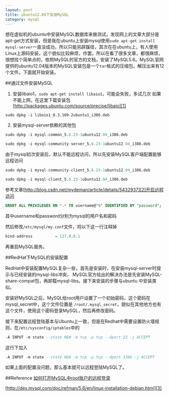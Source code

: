 ```yaml
---
layout: post
title: ubuntu12.04下安装MySQL
category: mysql
---
```

想在虚拟机的ubuntu中安装MySQL数据库来做测试，发现网上的文章大部分是apt-get方式安装，但是我在ubuntu上安装mysql使用`sudo apt-get install mysql-server`一直没成功，所以只能另辟蹊径，其次在在ubuntu上，有人使用Linux上源码安装，这个貌似比较麻烦，作罢。所以在看了很多文章，都很麻烦，很想找个简单点的，依照MySQL的官方的文档，安装了MySQL5.6。MySQL官网提供的ubuntu12.04版本的MySQL安装包是一个`tar`格式的压缩包，解压出来有12个文件。下面就开始安装。

##通过文件安装MySQL
1.  安装libaio1，`sudo apt-get install libaio1`，可能会失败，多试几次
如果不能上网，在这里下载安装包[http://packages.ubuntu.com/source/precise/libaio][1]

`sudo dpkg -i libaio1_0.3.109-2ubuntu1_i386.deb`

2. 安装mysql-server依赖的其他包

```sql
sudo dpkg -i mysql-common_5.6.23-1ubuntu12.04_i386.deb

sudo dpkg -i mysql-community-server_5.6.23-1ubuntu12.04_i386.deb

```

由于mysql初次安装后，默认不能远程访问，所以先安装MySQL客户端配置能够远程访问

```sql
sudo dpkg -i mysql-community-client_5.6.23-1ubuntu12.04_i386.deb

sudo dpkg -i mysql-client_5.6.23-1ubuntu12.04_i386.deb
```

参考文章[http://blog.csdn.net/mydeman/article/details/5432937][2]开启远程访问

```sql
GRANT ALL PRIVILEGES ON *.* TO username@"%" IDENTIFIED BY "password";

```
其中username和password分别为mysql的用户名和密码

然后修改`/etc/mysql/my.conf`文件，将以下这一行注释掉

```sql
bind-address          = 127.0.0.1  
```

再重启MySQL服务。

##RedHat下MySQL的安装配置

RedHat中安装配置MySQL复杂一些，首先是安装时，在安装mysql-server时提示与已经安装的mysql-libs冲突，
MySQL官方给出的解决办法是先安装MySQL-share-compat包，再卸载mysql-libs。接下来安装的步骤与ubuntu
中安装类似。

安装好MySQL之后，MySQL给root用户设置了一个初始密码，这个密码在mysql_secret中，这个文件位置是
`/root/.mysql_secret`，貌似在其他地方也有这个文件，使用这个密码登录MySQL，然后再修改密码。

接下来配置远程登陆基本与Ubuntu上一致，但是在Redhat中需要设置防火墙规则，在`/etc/sysconfig/iptables`中的
```sql
-A INPUT -m state --state NEW -m tcp -p tcp --dport 22 -j ACCEPT
```
这行下加入
```sql
-A INPUT -m state --state NEW -m tcp -p tcp --dport 3306 -j ACCEPT
```
如果上面的配置没问题，那么基本就可以远程登陆MySQL了。

##Reference
[如何打开MySQL中root账户的远程登录][2]

[http://dev.mysql.com/doc/refman/5.6/en/linux-installation-debian.html][3]


[1]: http://packages.ubuntu.com/source/precise/libaio
[2]: http://blog.csdn.net/mydeman/article/details/5432937
[3]: http://dev.mysql.com/doc/refman/5.6/en/linux-installation-debian.html
